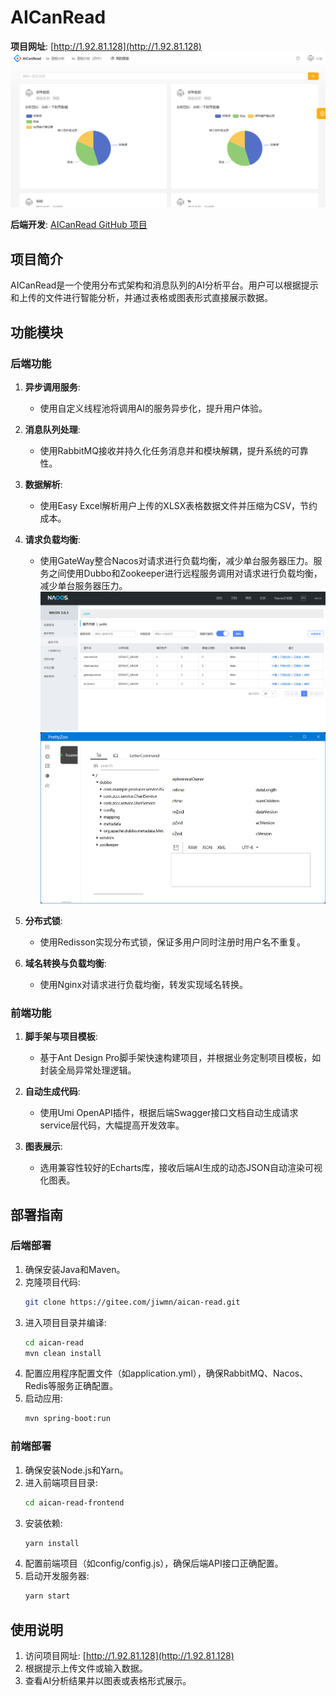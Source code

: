 # AICanRead

**项目网址**: [http://1.92.81.128](http://1.92.81.128)
![输入图片说明](Nacos/QQ%E6%88%AA%E5%9B%BE20240610200917.png)

**后端开发**: [AICanRead GitHub 项目](https://gitee.com/jiwmn/aican-read)

## 项目简介

AICanRead是一个使用分布式架构和消息队列的AI分析平台。用户可以根据提示和上传的文件进行智能分析，并通过表格或图表形式直接展示数据。

## 功能模块

### 后端功能

1. **异步调用服务**:
   - 使用自定义线程池将调用AI的服务异步化，提升用户体验。

2. **消息队列处理**:
   - 使用RabbitMQ接收并持久化任务消息并和模块解耦，提升系统的可靠性。

3. **数据解析**:
   - 使用Easy Excel解析用户上传的XLSX表格数据文件并压缩为CSV，节约成本。

4. **请求负载均衡**:
   - 使用GateWay整合Nacos对请求进行负载均衡，减少单台服务器压力。服务之间使用Dubbo和Zookeeper进行远程服务调用对请求进行负载均衡，减少单台服务器压力。
![输入图片说明](Nacos/%E5%B1%8F%E5%B9%95%E6%88%AA%E5%9B%BE%202024-06-10%20102440.png)![输入图片说明](Nacos/QQ%E6%88%AA%E5%9B%BE20240610192334.png)
5. **分布式锁**:
   - 使用Redisson实现分布式锁，保证多用户同时注册时用户名不重复。

6. **域名转换与负载均衡**:
   - 使用Nginx对请求进行负载均衡，转发实现域名转换。

### 前端功能

1. **脚手架与项目模板**:
   - 基于Ant Design Pro脚手架快速构建项目，并根据业务定制项目模板，如封装全局异常处理逻辑。

2. **自动生成代码**:
   - 使用Umi OpenAPI插件，根据后端Swagger接口文档自动生成请求service层代码，大幅提高开发效率。

3. **图表展示**:
   - 选用兼容性较好的Echarts库，接收后端AI生成的动态JSON自动渲染可视化图表。

## 部署指南

### 后端部署

1. 确保安装Java和Maven。
2. 克隆项目代码:
   ```bash
   git clone https://gitee.com/jiwmn/aican-read.git
   ```
3. 进入项目目录并编译:
   ```bash
   cd aican-read
   mvn clean install
   ```
4. 配置应用程序配置文件（如application.yml），确保RabbitMQ、Nacos、Redis等服务正确配置。
5. 启动应用:
   ```bash
   mvn spring-boot:run
   ```

### 前端部署

1. 确保安装Node.js和Yarn。
2. 进入前端项目目录:
   ```bash
   cd aican-read-frontend
   ```
3. 安装依赖:
   ```bash
   yarn install
   ```
4. 配置前端项目（如config/config.js），确保后端API接口正确配置。
5. 启动开发服务器:
   ```bash
   yarn start
   ```

## 使用说明

1. 访问项目网址: [http://1.92.81.128](http://1.92.81.128)
2. 根据提示上传文件或输入数据。
3. 查看AI分析结果并以图表或表格形式展示。
